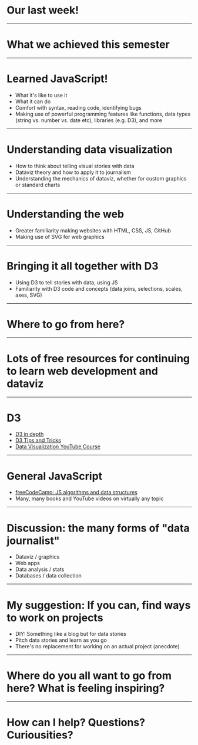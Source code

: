 # Our last week!

---

# What we achieved this semester

---

# Learned JavaScript!

- What it's like to use it
- What it can do
- Comfort with syntax, reading code, identifying bugs
- Making use of powerful programming features like functions, data types (string vs. number vs. date etc), libraries (e.g. D3), and more

---

# Understanding data visualization

- How to think about telling visual stories with data
- Dataviz theory and how to apply it to journalism
- Understanding the mechanics of dataviz, whether for custom graphics or standard charts

---

# Understanding the web

- Greater familiarity making websites with HTML, CSS, JS, GitHub
- Making use of SVG for web graphics

---

# Bringing it all together with D3

- Using D3 to tell stories with data, using JS
- Familiarity with D3 code and concepts (data joins, selections, scales, axes, SVG)

---

# Where to go from here?

---

# Lots of free resources for continuing to learn web development and dataviz

---

# D3

- [D3 in depth](https://www.d3indepth.com/)
- [D3 Tips and Tricks](https://leanpub.com/d3-t-and-t-v7)
- [Data Visualization YouTube Course](https://www.youtube.com/playlist?list=PL9yYRbwpkykvOXrZumtZWbuaXWHvjD8gi)

---

# General JavaScript

- [freeCodeCamp: JS algorithms and data structures](https://www.freecodecamp.org/learn/javascript-algorithms-and-data-structures)
- Many, many books and YouTube videos on virtually any topic

---

# Discussion: the many forms of "data journalist"

- Dataviz / graphics
- Web apps
- Data analysis / stats
- Databases / data collection

---

# My suggestion: If you can, find ways to work on projects

- DIY: Something like a blog but for data stories
- Pitch data stories and learn as you go
- There's no replacement for working on an actual project (anecdote)

---

# Where do you all want to go from here? What is feeling inspiring?

---

# How can I help? Questions? Curiousities?
